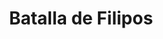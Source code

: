 ﻿---
title: "Batalla de Filipos"
permalink: periodes_233.html
layout: periode
dataInici: -42
sidebar: periodes
pares:
  - id: 62
    title: "Tercera guerra civil"
    dataInici: "(-43)"
    dataFi: "(-42)"

fills:
jocsPrincipals:
jocsEscenaris:
jocsEpoca:
  - title: "Ancient Battles Deluxe Expansion Kit 1: Elephants at War"
    bggId: 37563
    escenari: "Philippi"

jocsEpocaEscenaris:
---
